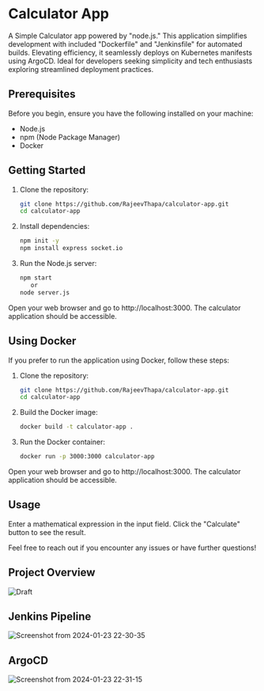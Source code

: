# Calculator App

A Simple Calculator app powered by "node.js." This application simplifies development with included "Dockerfile" and "Jenkinsfile" for automated builds. Elevating efficiency, it seamlessly deploys on Kubernetes manifests using ArgoCD. Ideal for developers seeking simplicity and tech enthusiasts exploring streamlined deployment practices.

## Prerequisites

Before you begin, ensure you have the following installed on your machine:

- Node.js
- npm (Node Package Manager)
- Docker

## Getting Started

1. Clone the repository:

   ```bash
   git clone https://github.com/RajeevThapa/calculator-app.git
   cd calculator-app

2. Install dependencies:
  
   ```bash
   npm init -y
   npm install express socket.io
   
3. Run the Node.js server:
   
   ```bash
   npm start
      or
   node server.js

Open your web browser and go to http://localhost:3000. The calculator application should be accessible.


## Using Docker

If you prefer to run the application using Docker, follow these steps:

1. Clone the repository:

   ```bash
   git clone https://github.com/RajeevThapa/calculator-app.git
   cd calculator-app

2. Build the Docker image:
   
   ```bash
   docker build -t calculator-app .

3. Run the Docker container:
   
   ```bash
   docker run -p 3000:3000 calculator-app

Open your web browser and go to http://localhost:3000. The calculator application should be accessible.

## Usage

Enter a mathematical expression in the input field.
Click the "Calculate" button to see the result.

Feel free to reach out if you encounter any issues or have further questions!

## Project Overview
![Draft](https://github.com/RajeevThapa/calculator-app/assets/101322664/ba30aedd-8b42-4341-9740-48e94d770775)


## Jenkins Pipeline
![Screenshot from 2024-01-23 22-30-35](https://github.com/RajeevThapa/calculator-app/assets/101322664/844eb249-16e4-4293-88db-6dd93ddd0dd8)

## ArgoCD
![Screenshot from 2024-01-23 22-31-15](https://github.com/RajeevThapa/calculator-app/assets/101322664/0401926a-f4da-4a75-b779-eb72557d32cc)




